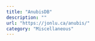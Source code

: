 ```yaml
---
title: "AnubisDB"
description: ""
url: "https://jonlu.ca/anubis/"
category: "Miscellaneous"
---
```

